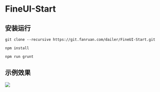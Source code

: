 # FineUI-Start

## 安装运行
`git clone --recursive https://git.fanruan.com/dailer/FineUI-Start.git`

`npm install`

`npm run grunt`

## 示例效果
![](./screenshorts/todolist.gif)